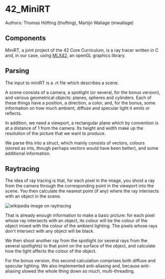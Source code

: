 # 42_MiniRT
Authors: Thomas Höfting (thofting), Martijn Wallage (mwallage)

## Components

MiniRT, a joint project of the 42 Core Curriculum, is a ray tracer written in C and, in our case, using <a href="https://github.com/codam-coding-college/MLX42">MLX42</a>, an openGL graphics library.

## Parsing

The input to miniRT is a .rt file which describes a scene.

A scene consists of a camera, a spotlight (or several, for the bonus version), and various geometrical objects: planes, spheres and cylinders. Each of these things have a position, a direction, a color, and, for the bonus, some information on how much ambient, diffuse and specular light it emits or reflects.

In addition, we need a viewport, a rectangular plane which by convention is at a distance of 1 from the camera. Its height and width make up the resolution of the picture that we want to produce.

We parse this into a struct, which mainly consists of vectors, colours (stored as ints, though perhaps vectors would have been better), and some additional information.

## Raytracing

The idea of ray tracing is that, for each pixel in the image, you shoot a ray from the camera through the corresponding point in the viewport into the scene.
You then calculate the nearest point (if any) where the ray intersects with an object in the scene. 

<img src="https://upload.wikimedia.org/wikipedia/commons/8/83/Ray_trace_diagram.svg" alt="wikipedia image on raytracing">

That is already enough information to make a basic picture: for each pixel whose ray intersects with an object, its colour will be the colour of the object mixed with the colour of the ambient lighting. The pixels whose rays don't intersect with any object will be black.

We then shoot another ray from the spotlight (or several rays from the several spotlights) to that point on the surface of the object, and calculate how the light affects the colour of the object.

For the bonus version, this second calculation comprises both diffuse and specular lighting. We also implemented anti-aliasing and, because anti-aliasing slowed the whole thing down so much, multi-threading.
